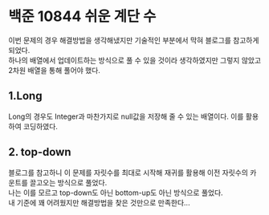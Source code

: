 # 백준 10844 쉬운 계단 수

이번 문제의 경우 해결방법을 생각해냈지만 기술적인 부분에서 막혀 블로그를 참고하게 되었다.<br>
하나의 배열에서 업데이트하는 방식으로 풀 수 있을 것이라 생각하였지만 그렇지 않았고 2차원 배열을 통해 풀어야 했다.<br>

## 1.Long
Long의 경우도 Integer과 마찬가지로 null값을 저장해 줄 수 있는 배열이다. 이를 활용하여 코딩하였다.

## 2. top-down
블로그를 참고하니 이 문제를 자릿수를 최대로 시작해 재귀를 활용해 이전 자릿수의 카운트를 끌고오는 방식으로 풀었다.<br>
나는 이를 모르고 top-down도 아닌 bottom-up도 아닌 방식으로 풀었다. <br>
내 기준에 꽤 어려웠지만 해결방법을 찾은 것만으로 만족한다...
